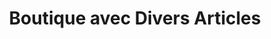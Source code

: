 ---
title: "Boutique avec Divers Articles"
url: /macenta/boutique-avec-divers-articles-9/
shop: commodité
---